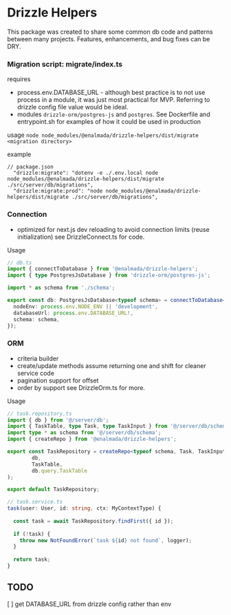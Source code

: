 # Drizzle Helpers

This package was created to share some common db code and patterns between many projects. Features, enhancements, and bug fixes
can be DRY.

### Migration script: migrate/index.ts

requires

- process.env.DATABASE_URL - although best practice is to not use process in a module, it was just most practical for MVP.  Referring to 
drizzle config file value would be ideal.
- modules `drizzle-orm/postgres-js` and `postgres`. See Dockerfile and entrypoint.sh for examples of how it could be used in production

usage
`node node_modules/@enalmada/drizzle-helpers/dist/migrate <migration directory>`

example
```
// package.json
  "drizzle:migrate": "dotenv -e ./.env.local node node_modules/@enalmada/drizzle-helpers/dist/migrate ./src/server/db/migrations",
  "drizzle:migrate:prod": "node node_modules/@enalmada/drizzle-helpers/dist/migrate ./src/server/db/migrations",
```

### Connection

- optimized for next.js dev reloading to avoid connection limits (reuse initialization)
  see DrizzleConnect.ts for code.  

Usage
```ts
// db.ts
import { connectToDatabase } from '@enalmada/drizzle-helpers';
import { type PostgresJsDatabase } from 'drizzle-orm/postgres-js';

import * as schema from './schema';

export const db: PostgresJsDatabase<typeof schema> = connectToDatabase<typeof schema>({
  nodeEnv: process.env.NODE_ENV || 'development',
  databaseUrl: process.env.DATABASE_URL!,
  schema: schema,
});
```

### ORM

- criteria builder
- create/update methods assume returning one and shift for cleaner service code
- pagination support for offset
- order by support
  see DrizzleOrm.ts for more.

Usage
```ts
// task.repository.ts
import { db } from '@/server/db';
import { TaskTable, type Task, type TaskInput } from '@/server/db/schema';
import type * as schema from '@/server/db/schema';
import { createRepo } from '@enalmada/drizzle-helpers';

export const TaskRepository = createRepo<typeof schema, Task, TaskInput>(
        db,
        TaskTable,
        db.query.TaskTable
);

export default TaskRepository;

```

```ts
// task.service.ts
task(user: User, id: string, ctx: MyContextType) {
    
  const task = await TaskRepository.findFirst({ id });
  
  if (!task) {
    throw new NotFoundError(`task ${id} not found`, logger);
  }
  
  return task;
}
```

## TODO
[ ] get DATABASE_URL from drizzle config rather than env